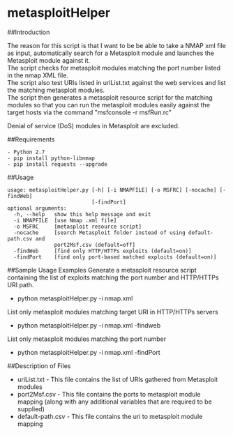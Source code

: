 metasploitHelper  
================  
##Introduction

The reason for this script is that I want to be be able to take a NMAP xml file as input, automatically search for a Metasploit module and launches the Metasploit module against it.    
The script checks for metasploit modules matching the port number listed in the nmap XML file.  
The script also test URIs listed in urlList.txt against the web services and list the matching metasploit modules.  
The script then generates a metasploit resource script for the matching modules so that you can run the metasploit modules easily against the target hosts via the command "msfconsole -r msfRun.rc"  
  
Denial of service (DoS) modules in Metasploit are excluded.
  
##Requirements
```
- Python 2.7
- pip install python-libnmap  
- pip install requests --upgrade  
```  
  
##Usage  
```
usage: metasploitHelper.py [-h] [-i NMAPFILE] [-o MSFRC] [-nocache] [-findWeb]
                           [-findPort]  
optional arguments:  
  -h, --help   show this help message and exit  
  -i NMAPFILE  [use Nmap .xml file]  
  -o MSFRC     [metasploit resource script]  
  -nocache     [search Metasploit folder instead of using default-path.csv and  
               port2Msf.csv (default=off]  
  -findWeb     [find only HTTP/HTTPs exploits (default=on)]  
  -findPort    [find only port-based matched exploits (default=on)]  
```  
     
##Sample Usage Examples
Generate a metasploit resource script containing the list of exploits matching the port number and HTTP/HTTPs URI path.
- python metasploitHelper.py -i nmap.xml  
  
List only metasploit modules matching target URI in HTTP/HTTPs servers
- python metasploitHelper.py -i nmap.xml -findweb  
  
List only metasploit modules matching the port number   
- python metasploitHelper.py -i nmap.xml -findPort   
    
##Description of Files  
- uriList.txt - This file contains the list of URIs gathered from Metasploit modules  
- port2Msf.csv - This file contains the ports to metasploit module mapping (along with any additional variables that are required to be supplied)  
- default-path.csv - This file contains the uri to metasploit module mapping   
          
